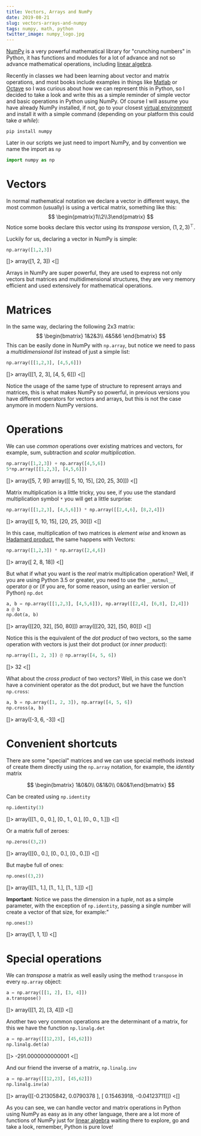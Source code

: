 ```yaml
---
title: Vectors, Arrays and NumPy
date: 2019-08-21
slug: vectors-arrays-and-numpy
tags: numpy, math, python
twitter_image: numpy_logo.jpg
---
```


[NumPy](https://www.numpy.org/) is a very powerful mathematical library for "crunching numbers" in Python, it has functions and modules for a lot of advance and not so advance mathematical operations, including [linear algebra](https://en.wikipedia.org/wiki/Linear_algebra).

Recently in classes we had been learning about vector and matrix operations, and most books include examples in things like [Matlab](https://en.wikipedia.org/wiki/MATLAB) or [Octave](https://en.wikipedia.org/wiki/GNU_Octave) so I was curious about how we can represent this in Python, so I decided to take a look and write this as a simple reminder of simple vector and basic operations in Python using NumPy. Of course I will assume you have already NumPy installed, if not, go to your closest [virtual environment](https://docs.python.org/3/tutorial/venv.html) and install it with a simple command (depending on your platform this could take _a while_):

```
pip install numpy
```

Later in our scripts we just need to import NumPy, and by convention we name the import as `np`

```python
import numpy as np
```

# Vectors

In normal mathematical notation we declare a vector in different ways, the most common (usually) is using a vertical matrix, something like this:
$$
\begin{pmatrix}1\\2\\3\end{pmatrix}
$$
Notice some books declare this vector using its _transpose_ version, $(1,2,3)^\top$.

Luckily for us, declaring a vector in NumPy is simple:

```python
np.array([1,2,3])
```
[]>
array([1, 2, 3])
<[]

Arrays in NumPy are super powerful, they are used to express not only vectors but matrices and multidimensional structures, they are very memory efficient and used extensively for mathematical operations.

# Matrices

In the same way, declaring the following 2x3 matrix:
$$
\begin{bmatrix}
1&2&3\\
4&5&6
\end{bmatrix}
$$
This can be easily done in NumPy with `np.array`, but notice we need to pass a _multidimensional list_ instead of just a simple list:

```python
np.array([[1,2,3], [4,5,6]])
```
[]>
array([[1, 2, 3],
       [4, 5, 6]])
<[]

Notice the usage of the same type of structure to represent arrays and matrices, this is what makes NumPy so powerful, in previous versions you have different operators for vectors and arrays, but this is not the case anymore in modern NumPy versions.

# Operations

We can use _common_ operations over existing matrices and vectors, for example, sum, subtraction and _scalar multiplication_.

```python
np.array([1,2,3]) + np.array([4,5,6])
5*np.array([[1,2,3], [4,5,6]])
```
[]>
array([5, 7, 9])
array([[ 5, 10, 15],
       [20, 25, 30]])
<[]

Matrix multiplication is a little tricky, you see, if you use the standard multiplication symbol `*` you will get a little surprise:

```python
np.array([[1,2,3], [4,5,6]]) * np.array([[2,4,6], [8,2,4]])
```
[]>
array([[ 5, 10, 15],
       [20, 25, 30]])
<[]

In this case, multiplication of two matrices is _element wise_ and known as [Hadamard product](https://en.wikipedia.org/wiki/Hadamard_product_(matrices)), the same happens with Vectors:

```python
np.array([1,2,3]) * np.array([2,4,6])
```
[]>
array([ 2,  8, 18])
<[]

But what if what you want is the _real_ matrix multiplication operation? Well, if you are using Python 3.5 or greater, you need to use the `__matmul__` operator `@` or (if you are, for some reason, using an earlier version of Python) `np.dot`

```python
a, b = np.array([[1,2,3], [4,5,6]]), np.array([[2,4], [6,8], [2,4]])
a @ b
np.dot(a, b)
```
[]>
array([[20, 32],
       [50, 80]])
array([[20, 32],
       [50, 80]])
<[]

Notice this is the equivalent of the _dot product_ of two vectors, so the same operation with vectors is just their dot product (or _inner product_):

```python
np.array([1, 2, 3]) @ np.array([4, 5, 6])
```
[]>
32
<[]

What about the _cross product_ of two vectors? Well, in this case we don't have a convinient operator as the dot product, but we have the function `np.cross`:

```python
a, b = np.array([1, 2, 3]), np.array([4, 5, 6])
np.cross(a, b)
```
[]>
array([-3,  6, -3])
<[]

# Convenient shortcuts

There are some "special" matrices and we can use special methods instead of create them directly using the `np.array` notation, for example, the _identity_ matrix

$$
\begin{bmatrix}
1&0&0\\
0&1&0\\
0&0&1\end{bmatrix}
$$

Can be created using `np.identity`

```python
np.identity(3)
```
[]>
array([[1., 0., 0.],
       [0., 1., 0.],
       [0., 0., 1.]])
<[]

Or a matrix full of zeroes:

```python
np.zeros((3,2))
```
[]>
array([[0., 0.],
       [0., 0.],
       [0., 0.]])
<[]

But maybe full of ones:

```python
np.ones((3,2))
```
[]>
array([[1., 1.],
       [1., 1.],
       [1., 1.]])
<[]

**Important**: Notice we pass the dimension in a _tuple_, not as a simple parameter, with the exception of `np.identity`, passing a single number will create a vector of that size, for example:"

```python
np.ones(3)
```
[]>
array([1, 1, 1])
<[]

# Special operations

We can _transpose_ a matrix as well easily using the method `transpose` in every `np.array` object:

```python
a = np.array([[1, 2], [3, 4]])
a.transpose()
```
[]>
array([[1, 2],
       [3, 4]])
<[]

Another two very common operations are the determinant of a matrix, for this we have the function `np.linalg.det`

```python
a = np.array([[12,23], [45,62]])
np.linalg.det(a)
```
[]>
-291.0000000000001
<[]

And our friend the inverse of a matrix, `np.linalg.inv`

```python
a = np.array([[12,23], [45,62]])
np.linalg.inv(a)
```
[]>
array([[-0.21305842,  0.0790378 ],
       [ 0.15463918, -0.04123711]])
<[]

As you can see, we can handle vector and matrix operations in Python using NumPy as easy as in any other language, there are a lot more of functions of NumPy just for [linear algebra](https://docs.scipy.org/doc/numpy/reference/routines.linalg.html) waiting there to explore, go and take a look, remember, Python is pure love!
